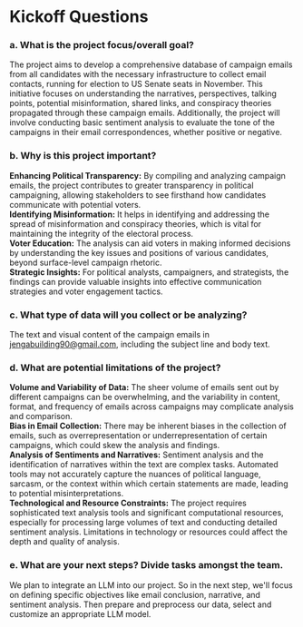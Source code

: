 # Kickoff Questions
### a. What is the project focus/overall goal?
The project aims to develop a comprehensive database of campaign emails from all candidates with the necessary infrastructure to collect email contacts, running for election to US Senate seats in November. This initiative focuses on understanding the narratives, perspectives, talking points, potential misinformation, shared links, and conspiracy theories propagated through these campaign emails. Additionally, the project will involve conducting basic sentiment analysis to evaluate the tone of the campaigns in their email correspondences, whether positive or negative.
### b. Why is this project important?
**Enhancing Political Transparency:** By compiling and analyzing campaign emails, the project contributes to greater transparency in political campaigning, allowing stakeholders to see firsthand how candidates communicate with potential voters.  
**Identifying Misinformation:** It helps in identifying and addressing the spread of misinformation and conspiracy theories, which is vital for maintaining the integrity of the electoral process.  
**Voter Education:** The analysis can aid voters in making informed decisions by understanding the key issues and positions of various candidates, beyond surface-level campaign rhetoric.  
**Strategic Insights:** For political analysts, campaigners, and strategists, the findings can provide valuable insights into effective communication strategies and voter engagement tactics.  
### c. What type of data will you collect or be analyzing?
The text and visual content of the campaign emails in [jengabuilding90@gmail.com](jengabuilding90@gmail.com), including the subject line and body text.
### d. What are potential limitations of the project?
**Volume and Variability of Data:** The sheer volume of emails sent out by different campaigns can be overwhelming, and the variability in content, format, and frequency of emails across campaigns may complicate analysis and comparison.  
**Bias in Email Collection:** There may be inherent biases in the collection of emails, such as overrepresentation or underrepresentation of certain campaigns, which could skew the analysis and findings.  
**Analysis of Sentiments and Narratives:** Sentiment analysis and the identification of narratives within the text are complex tasks. Automated tools may not accurately capture the nuances of political language, sarcasm, or the context within which certain statements are made, leading to potential misinterpretations.   
**Technological and Resource Constraints:** The project requires sophisticated text analysis tools and significant computational resources, especially for processing large volumes of text and conducting detailed sentiment analysis. Limitations in technology or resources could affect the depth and quality of analysis.
### e. What are your next steps? Divide tasks amongst the team.
We plan to integrate an LLM into our project.
So in the next step, we'll focus on defining specific objectives like email conclusion, narrative, and sentiment analysis. Then prepare and preprocess our data, select and customize an appropriate LLM model.
